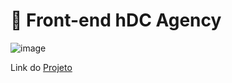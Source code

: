 # 🚀 Front-end hDC Agency

![image](#)

Link do [Projeto](https://juliopaschoal.github.io/Agency-Bootstrap/)
